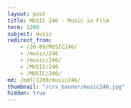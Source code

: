 ```yaml
---
layout: post
title: MUSIC 246 - Music in Film
term: 1209
subject: music
redirect_from:
    - /20-09/MUSIC246/
    - /music/246
    - /music/246/
    - /MUSIC/246
    - /MUSIC/246/
md: /mdf/1209/music246/
thumbnail: "/crs_banner/music246.jpg"
hidden: true
---
```

